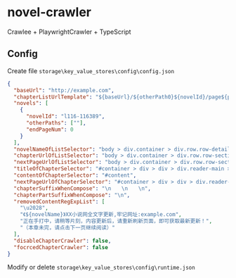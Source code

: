 # novel-crawler

Crawlee + PlaywrightCrawler + TypeScript

## Config

Create file `storage\key_value_stores\config\config.json`

```json
{
  "baseUrl": "http://example.com",
  "chapterListUrlTemplate": "${baseUrl}/${otherPath0}${novelId}/page${pageNum}.html",
  "novels": [
    {
      "novelId": "l116-116389",
      "otherPaths": [""],
      "endPageNum": 0
    }
  ],
  "novelNameOfListSelector": "body > div.container > div.row.row-detail > div > div > div.info > div.top > h1",
  "chapterUrlOfListSelector": "body > div.container > div.row.row-section > div > div:nth-child(4) > ul.section-list > li > a",
  "nextPageUrlOfListSelector": "body > div.container > div.row.row-section > div > div.listpage > span.right > a",
  "titleOfChapterSelector": "#container > div > div > div.reader-main > h1",
  "contentOfChapterSelector": "#content",
  "nextPageUrlOfChapterSelector": "#container > div > div > div.reader-main > div.section-opt.m-bottom-opt > a:has-text(\"下一页\")",
  "chapterSuffixWhenCompose": "\n　　\n　　\n",
  "chapterPartSuffixWhenCompose": "\n",
  "removedContentRegExpList": [
    "\u2028",
    "《${novelName}》XX小说网全文字更新,牢记网址:example.com",
    "正在手打中，请稍等片刻，内容更新后，请重新刷新页面，即可获取最新更新！",
    "（本章未完，请点击下一页继续阅读）"
  ],
  "disableChapterCrawler": false,
  "focrcedChapterCrawler": false
}
```

Modify or delete `storage\key_value_stores\config\runtime.json`
